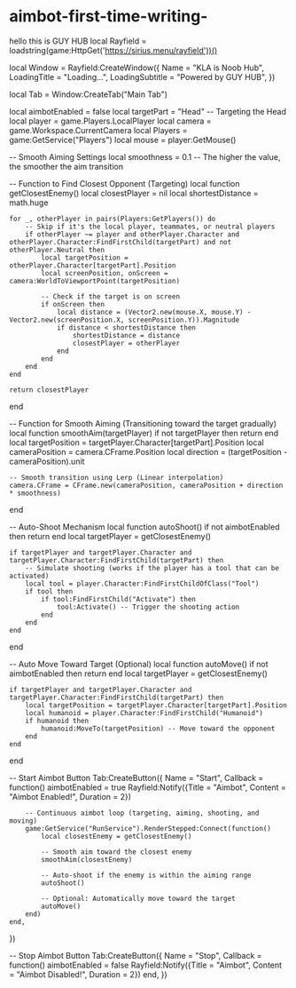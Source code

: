 # aimbot-first-time-writing-
hello this is GUY HUB
local Rayfield = loadstring(game:HttpGet('https://sirius.menu/rayfield'))()

local Window = Rayfield:CreateWindow({
    Name = "KLA is Noob Hub",
    LoadingTitle = "Loading...",
    LoadingSubtitle = "Powered by GUY HUB",
})

local Tab = Window:CreateTab("Main Tab")

local aimbotEnabled = false
local targetPart = "Head" -- Targeting the Head
local player = game.Players.LocalPlayer
local camera = game.Workspace.CurrentCamera
local Players = game:GetService("Players")
local mouse = player:GetMouse()

-- Smooth Aiming Settings
local smoothness = 0.1 -- The higher the value, the smoother the aim transition

-- Function to Find Closest Opponent (Targeting)
local function getClosestEnemy()
    local closestPlayer = nil
    local shortestDistance = math.huge

    for _, otherPlayer in pairs(Players:GetPlayers()) do
        -- Skip if it's the local player, teammates, or neutral players
        if otherPlayer ~= player and otherPlayer.Character and otherPlayer.Character:FindFirstChild(targetPart) and not otherPlayer.Neutral then
            local targetPosition = otherPlayer.Character[targetPart].Position
            local screenPosition, onScreen = camera:WorldToViewportPoint(targetPosition)

            -- Check if the target is on screen
            if onScreen then
                local distance = (Vector2.new(mouse.X, mouse.Y) - Vector2.new(screenPosition.X, screenPosition.Y)).Magnitude
                if distance < shortestDistance then
                    shortestDistance = distance
                    closestPlayer = otherPlayer
                end
            end
        end
    end

    return closestPlayer
end

-- Function for Smooth Aiming (Transitioning toward the target gradually)
local function smoothAim(targetPlayer)
    if not targetPlayer then return end
    local targetPosition = targetPlayer.Character[targetPart].Position
    local cameraPosition = camera.CFrame.Position
    local direction = (targetPosition - cameraPosition).unit

    -- Smooth transition using Lerp (Linear interpolation)
    camera.CFrame = CFrame.new(cameraPosition, cameraPosition + direction * smoothness)
end

-- Auto-Shoot Mechanism
local function autoShoot()
    if not aimbotEnabled then return end
    local targetPlayer = getClosestEnemy()

    if targetPlayer and targetPlayer.Character and targetPlayer.Character:FindFirstChild(targetPart) then
        -- Simulate shooting (works if the player has a tool that can be activated)
        local tool = player.Character:FindFirstChildOfClass("Tool")
        if tool then
            if tool:FindFirstChild("Activate") then
                tool:Activate() -- Trigger the shooting action
            end
        end
    end
end

-- Auto Move Toward Target (Optional)
local function autoMove()
    if not aimbotEnabled then return end
    local targetPlayer = getClosestEnemy()

    if targetPlayer and targetPlayer.Character and targetPlayer.Character:FindFirstChild(targetPart) then
        local targetPosition = targetPlayer.Character[targetPart].Position
        local humanoid = player.Character:FindFirstChild("Humanoid")
        if humanoid then
            humanoid:MoveTo(targetPosition) -- Move toward the opponent
        end
    end
end

-- Start Aimbot Button
Tab:CreateButton({
    Name = "Start",
    Callback = function()
        aimbotEnabled = true
        Rayfield:Notify({Title = "Aimbot", Content = "Aimbot Enabled!", Duration = 2})

        -- Continuous aimbot loop (targeting, aiming, shooting, and moving)
        game:GetService("RunService").RenderStepped:Connect(function()
            local closestEnemy = getClosestEnemy()

            -- Smooth aim toward the closest enemy
            smoothAim(closestEnemy)
            
            -- Auto-shoot if the enemy is within the aiming range
            autoShoot()

            -- Optional: Automatically move toward the target
            autoMove()
        end)
    end,
})

-- Stop Aimbot Button
Tab:CreateButton({
    Name = "Stop",
    Callback = function()
        aimbotEnabled = false
        Rayfield:Notify({Title = "Aimbot", Content = "Aimbot Disabled!", Duration = 2})
    end,
})
